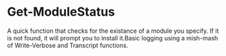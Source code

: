 # Get-ModuleStatus

A quick function that checks for the existance of a module you specify. If it is not found, it will prompt you to install it.Basic logging using a mish-mash of Write-Verbose and Transcript functions.


